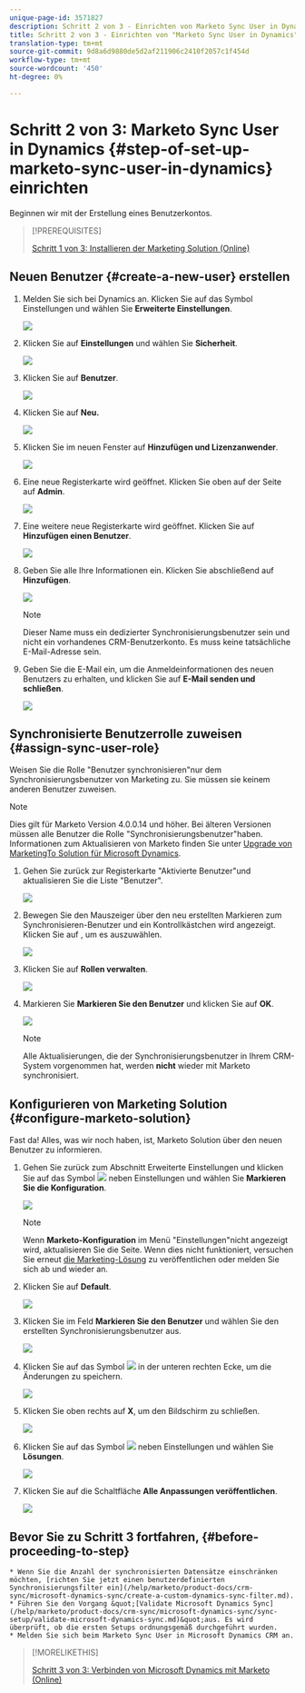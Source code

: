 ```yaml
---
unique-page-id: 3571827
description: Schritt 2 von 3 - Einrichten von Marketo Sync User in Dynamics - Marketing Docs - Produktdokumentation
title: Schritt 2 von 3 - Einrichten von "Marketo Sync User in Dynamics"
translation-type: tm+mt
source-git-commit: 9d8a6d9880de5d2af211906c2410f2057c1f454d
workflow-type: tm+mt
source-wordcount: '450'
ht-degree: 0%

---
```



# Schritt 2 von 3: Marketo Sync User in Dynamics {#step-of-set-up-marketo-sync-user-in-dynamics} einrichten

Beginnen wir mit der Erstellung eines Benutzerkontos.

>[!PREREQUISITES]
>
>[Schritt 1 von 3: Installieren der Marketing Solution (Online)](/help/marketo/product-docs/crm-sync/microsoft-dynamics-sync/sync-setup/microsoft-dynamics-365/step-1-of-3-install.md)

## Neuen Benutzer {#create-a-new-user} erstellen

1. Melden Sie sich bei Dynamics an. Klicken Sie auf das Symbol Einstellungen und wählen Sie **Erweiterte Einstellungen**.

   ![](assets/one.png)

1. Klicken Sie auf **Einstellungen** und wählen Sie **Sicherheit**.

   ![](assets/two.png)

1. Klicken Sie auf **Benutzer**.

   ![](assets/three.png)

1. Klicken Sie auf **Neu.**

   ![](assets/four.png)

1. Klicken Sie im neuen Fenster auf **Hinzufügen und Lizenzanwender**.

   ![](assets/five.png)

1. Eine neue Registerkarte wird geöffnet. Klicken Sie oben auf der Seite auf **Admin**.

   ![](assets/six.png)

1. Eine weitere neue Registerkarte wird geöffnet. Klicken Sie auf **Hinzufügen einen Benutzer**.

   ![](assets/seven.png)

1. Geben Sie alle Ihre Informationen ein. Klicken Sie abschließend auf **Hinzufügen**.

   ![](assets/eight.png)

   >[!NOTE]
   >
   >Dieser Name muss ein dedizierter Synchronisierungsbenutzer sein und nicht ein vorhandenes CRM-Benutzerkonto. Es muss keine tatsächliche E-Mail-Adresse sein.

1. Geben Sie die E-Mail ein, um die Anmeldeinformationen des neuen Benutzers zu erhalten, und klicken Sie auf **E-Mail senden und schließen**.

   ![](assets/nine.png)

## Synchronisierte Benutzerrolle zuweisen {#assign-sync-user-role}

Weisen Sie die Rolle &quot;Benutzer synchronisieren&quot;nur dem Synchronisierungsbenutzer von Marketing zu. Sie müssen sie keinem anderen Benutzer zuweisen.

>[!NOTE]
>
>Dies gilt für Marketo Version 4.0.0.14 und höher. Bei älteren Versionen müssen alle Benutzer die Rolle &quot;Synchronisierungsbenutzer&quot;haben. Informationen zum Aktualisieren von Marketo finden Sie unter [Upgrade von MarketingTo Solution für Microsoft Dynamics](/help/marketo/product-docs/crm-sync/microsoft-dynamics-sync/sync-setup/update-the-marketo-solution-for-microsoft-dynamics.md).

1. Gehen Sie zurück zur Registerkarte &quot;Aktivierte Benutzer&quot;und aktualisieren Sie die Liste &quot;Benutzer&quot;.

   ![](assets/ten.png)

1. Bewegen Sie den Mauszeiger über den neu erstellten Markieren zum Synchronisieren-Benutzer und ein Kontrollkästchen wird angezeigt. Klicken Sie auf , um es auszuwählen.

   ![](assets/eleven.png)

1. Klicken Sie auf **Rollen verwalten**.

   ![](assets/twelve.png)

1. Markieren Sie **Markieren Sie den Benutzer** und klicken Sie auf **OK**.

   ![](assets/thirteen.png)

   >[!NOTE]
   >
   >Alle Aktualisierungen, die der Synchronisierungsbenutzer in Ihrem CRM-System vorgenommen hat, werden **nicht** wieder mit Marketo synchronisiert.

## Konfigurieren von Marketing Solution {#configure-marketo-solution}

Fast da! Alles, was wir noch haben, ist, Marketo Solution über den neuen Benutzer zu informieren.

1. Gehen Sie zurück zum Abschnitt Erweiterte Einstellungen und klicken Sie auf das Symbol ![](assets/image2015-5-13-15-3a49-3a19.png) neben Einstellungen und wählen Sie **Markieren Sie die Konfiguration**.

   ![](assets/fourteen.png)

   >[!NOTE]
   >
   >Wenn **Marketo-Konfiguration** im Menü &quot;Einstellungen&quot;nicht angezeigt wird, aktualisieren Sie die Seite. Wenn dies nicht funktioniert, versuchen Sie erneut [die Marketing-Lösung](/help/marketo/product-docs/crm-sync/microsoft-dynamics-sync/sync-setup/microsoft-dynamics-365/step-1-of-3-install.md) zu veröffentlichen oder melden Sie sich ab und wieder an.

1. Klicken Sie auf **Default**.

   ![](assets/fifteen.png)

1. Klicken Sie im Feld **Markieren Sie den Benutzer** und wählen Sie den erstellten Synchronisierungsbenutzer aus.

   ![](assets/sixteen.png)

1. Klicken Sie auf das Symbol ![](assets/image2015-3-13-15-3a10-3a11.png) in der unteren rechten Ecke, um die Änderungen zu speichern.

   ![](assets/image2015-3-13-15-3a3-3a3.png)

1. Klicken Sie oben rechts auf **X**, um den Bildschirm zu schließen.

   ![](assets/seventeen.png)

1. Klicken Sie auf das Symbol ![](assets/image2015-5-13-15-3a49-3a19-1.png) neben Einstellungen und wählen Sie **Lösungen**.

   ![](assets/eighteen.png)

1. Klicken Sie auf die Schaltfläche **Alle Anpassungen veröffentlichen**.

   ![](assets/nineteen.png)

## Bevor Sie zu Schritt 3 fortfahren, {#before-proceeding-to-step}

    * Wenn Sie die Anzahl der synchronisierten Datensätze einschränken möchten, [richten Sie jetzt einen benutzerdefinierten Synchronisierungsfilter ein](/help/marketo/product-docs/crm-sync/microsoft-dynamics-sync/create-a-custom-dynamics-sync-filter.md).
    * Führen Sie den Vorgang &quot;[Validate Microsoft Dynamics Sync](/help/marketo/product-docs/crm-sync/microsoft-dynamics-sync/sync-setup/validate-microsoft-dynamics-sync.md)&quot;aus. Es wird überprüft, ob die ersten Setups ordnungsgemäß durchgeführt wurden.
    * Melden Sie sich beim Marketo Sync User in Microsoft Dynamics CRM an.

>[!MORELIKETHIS]
>
>[Schritt 3 von 3: Verbinden von Microsoft Dynamics mit Marketo (Online)](/help/marketo/product-docs/crm-sync/microsoft-dynamics-sync/sync-setup/microsoft-dynamics-365/step-3-of-3-connect.md)
